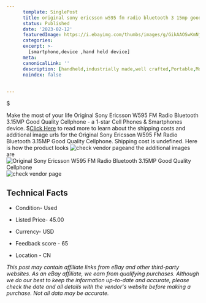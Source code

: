 ```yaml
---
      template: SinglePost
      title: original sony ericsson w595 fm radio bluetooth 3 15mp good quality cellphone
      status: Published
      date: '2023-02-12'
      featuredImage: https://i.ebayimg.com/thumbs/images/g/GikAAOSwKmNjnF6P/s-l225.jpg
      categories: 
      excerpt: >-
        [smartphone,device ,hand held device]
      meta:
      canonicalLink: ''
      description: [handheld,industrially made,well crafted,Portable,Mobile,Compact,Convenient,Lightweight,Maneuverable,Man-portable,Miniature,Carriable,Hand-held,Light,Holdable,Transportable,Mobile device,Pocket-sized,On-the-go,Wireless,Cordless,Compact size,Convenient size, smartphone,device ,hand held device]
      noindex: false
      
        
---
```

$

Make the most of your life Original Sony Ericsson W595 FM Radio Bluetooth 3.15MP Good Quality Cellphone - a 1-star Cell Phones & Smartphones device.
$[Click Here](https://www.ebay.com/itm/185700801645?hash=item2b3ca15c6d%3Ag%3AGikAAOSwKmNjnF6P&mkevt=1&mkcid=1&mkrid=711-53200-19255-0&campid=%253CePNCampaignId%253E&customid=%253CreferenceId%253E&toolid=10049) to read more to learn about the shipping costs and additional image urls for the Original Sony Ericsson W595 FM Radio Bluetooth 3.15MP Good Quality Cellphone. Shipping cost is undefined. Here is how the product looks ![check vendor page](https://i.ebayimg.com/thumbs/images/g/GikAAOSwKmNjnF6P/s-l225.jpg)and the additional images are![Original Sony Ericsson W595 FM Radio Bluetooth 3.15MP Good Quality Cellphone](https://i.ebayimg.com/images/g/GikAAOSwKmNjnF6P/s-l500.jpg)![check vendor page](https://origin-galleryplus.ebayimg.com/ws/web/185700801645_2_0_1/225x225.jpg,https://origin-galleryplus.ebayimg.com/ws/web/185700801645_3_0_1/225x225.jpg,https://origin-galleryplus.ebayimg.com/ws/web/185700801645_4_0_1/225x225.jpg,https://origin-galleryplus.ebayimg.com/ws/web/185700801645_5_0_1/225x225.jpg,https://origin-galleryplus.ebayimg.com/ws/web/185700801645_6_0_1/225x225.jpg,https://origin-galleryplus.ebayimg.com/ws/web/185700801645_7_0_1/225x225.jpg)



 ## Technical Facts 



     
      

 - Condition- Used 


      

 - Listed Price- 45.00 


      

 - Currency- USD 


      

 - Feedback score - 65 


      

 - Location - CN 


      
      

 *_This post may contain affiliate links from eBay and other third-party websites. As an eBay affiliate, we earn from qualifying purchases. Although we do our best to keep the information up-to-date and accurate, please check the date and all details with the vendor's website before making a purchase. Not all data may be accurate._*






